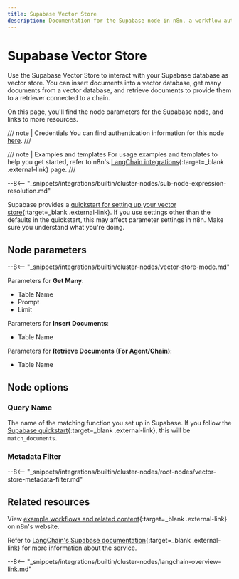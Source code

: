 ```yaml
---
title: Supabase Vector Store
description: Documentation for the Supabase node in n8n, a workflow automation platform. Includes details of operations and configuration, and links to examples and credentials information.
---
```


# Supabase Vector Store

Use the Supabase Vector Store to interact with your Supabase database as vector store. You can insert documents into a vector database, get many documents from a vector database, and retrieve documents to provide them to a retriever connected to a chain.

On this page, you'll find the node parameters for the Supabase node, and links to more resources.

/// note | Credentials
You can find authentication information for this node [here](/integrations/builtin/credentials/supabase/).
///

/// note | Examples and templates
For usage examples and templates to help you get started, refer to n8n's [LangChain integrations](https://n8n.io/integrations/supabase/){:target=_blank .external-link} page.
///

--8<-- "_snippets/integrations/builtin/cluster-nodes/sub-node-expression-resolution.md"
	
Supabase provides a [quickstart for setting up your vector store](https://supabase.com/docs/guides/ai/langchain?database-method=sql){:target=_blank .external-link}. If you use settings other than the defaults in the quickstart, this may affect parameter settings in n8n. Make sure you understand what you're doing.

## Node parameters

--8<-- "_snippets/integrations/builtin/cluster-nodes/vector-store-mode.md"

Parameters for **Get Many**:

* Table Name
* Prompt
* Limit

Parameters for **Insert Documents**:

* Table Name

Parameters for **Retrieve Documents (For Agent/Chain)**:

* Table Name

## Node options

### Query Name

The name of the matching function you set up in Supabase. If you follow the [Supabase quickstart](https://supabase.com/docs/guides/ai/langchain?database-method=sql){:target=_blank .external-link}, this will be `match_documents`.

### Metadata Filter

--8<-- "_snippets/integrations/builtin/cluster-nodes/root-nodes/vector-store-metadata-filter.md"


## Related resources

View [example workflows and related content](https://n8n.io/integrations/supabase-vectorstore/){:target=_blank .external-link} on n8n's website.

Refer to [LangChain's Supabase documentation](https://js.langchain.com/docs/modules/data_connection/vectorstores/integrations/supabase){:target=_blank .external-link} for more information about the service.

--8<-- "_snippets/integrations/builtin/cluster-nodes/langchain-overview-link.md"

